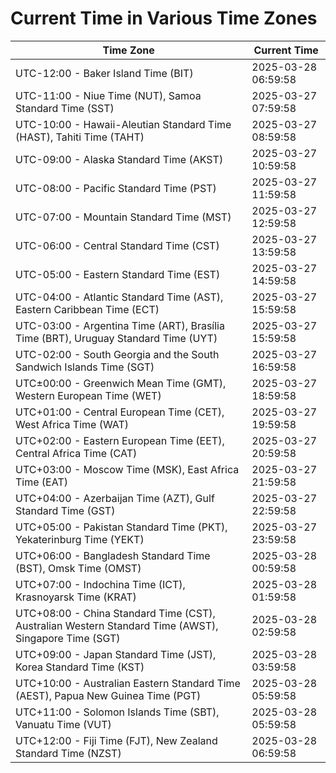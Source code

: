 # Current Time in Various Time Zones

| Time Zone | Current Time |
|-----------|--------------|
| UTC-12:00 - Baker Island Time (BIT) | 2025-03-28 06:59:58 |
| UTC-11:00 - Niue Time (NUT), Samoa Standard Time (SST) | 2025-03-27 07:59:58 |
| UTC-10:00 - Hawaii-Aleutian Standard Time (HAST), Tahiti Time (TAHT) | 2025-03-27 08:59:58 |
| UTC-09:00 - Alaska Standard Time (AKST) | 2025-03-27 10:59:58 |
| UTC-08:00 - Pacific Standard Time (PST) | 2025-03-27 11:59:58 |
| UTC-07:00 - Mountain Standard Time (MST) | 2025-03-27 12:59:58 |
| UTC-06:00 - Central Standard Time (CST) | 2025-03-27 13:59:58 |
| UTC-05:00 - Eastern Standard Time (EST) | 2025-03-27 14:59:58 |
| UTC-04:00 - Atlantic Standard Time (AST), Eastern Caribbean Time (ECT) | 2025-03-27 15:59:58 |
| UTC-03:00 - Argentina Time (ART), Brasília Time (BRT), Uruguay Standard Time (UYT) | 2025-03-27 15:59:58 |
| UTC-02:00 - South Georgia and the South Sandwich Islands Time (SGT) | 2025-03-27 16:59:58 |
| UTC±00:00 - Greenwich Mean Time (GMT), Western European Time (WET) | 2025-03-27 18:59:58 |
| UTC+01:00 - Central European Time (CET), West Africa Time (WAT) | 2025-03-27 19:59:58 |
| UTC+02:00 - Eastern European Time (EET), Central Africa Time (CAT) | 2025-03-27 20:59:58 |
| UTC+03:00 - Moscow Time (MSK), East Africa Time (EAT) | 2025-03-27 21:59:58 |
| UTC+04:00 - Azerbaijan Time (AZT), Gulf Standard Time (GST) | 2025-03-27 22:59:58 |
| UTC+05:00 - Pakistan Standard Time (PKT), Yekaterinburg Time (YEKT) | 2025-03-27 23:59:58 |
| UTC+06:00 - Bangladesh Standard Time (BST), Omsk Time (OMST) | 2025-03-28 00:59:58 |
| UTC+07:00 - Indochina Time (ICT), Krasnoyarsk Time (KRAT) | 2025-03-28 01:59:58 |
| UTC+08:00 - China Standard Time (CST), Australian Western Standard Time (AWST), Singapore Time (SGT) | 2025-03-28 02:59:58 |
| UTC+09:00 - Japan Standard Time (JST), Korea Standard Time (KST) | 2025-03-28 03:59:58 |
| UTC+10:00 - Australian Eastern Standard Time (AEST), Papua New Guinea Time (PGT) | 2025-03-28 05:59:58 |
| UTC+11:00 - Solomon Islands Time (SBT), Vanuatu Time (VUT) | 2025-03-28 05:59:58 |
| UTC+12:00 - Fiji Time (FJT), New Zealand Standard Time (NZST) | 2025-03-28 06:59:58 |
